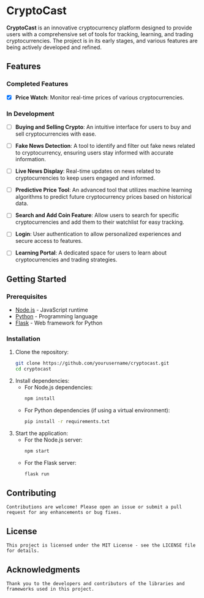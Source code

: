 # CryptoCast

**CryptoCast** is an innovative cryptocurrency platform designed to provide users with a comprehensive set of tools for tracking, learning, and trading cryptocurrencies. The project is in its early stages, and various features are being actively developed and refined.

## Features

### Completed Features

- [x] **Price Watch**: Monitor real-time prices of various cryptocurrencies.

### In Development

- [ ] **Buying and Selling Crypto**: An intuitive interface for users to buy and sell cryptocurrencies with ease.
- [ ] **Fake News Detection**: A tool to identify and filter out fake news related to cryptocurrency, ensuring users stay informed with accurate information.
- [ ] **Live News Display**: Real-time updates on news related to cryptocurrencies to keep users engaged and informed.
- [ ] **Predictive Price Tool**: An advanced tool that utilizes machine learning algorithms to predict future cryptocurrency prices based on historical data.
- [ ] **Search and Add Coin Feature**: Allow users to search for specific cryptocurrencies and add them to their watchlist for easy tracking.
- [ ] **Login**: User authentication to allow personalized experiences and secure access to features.
- [ ] **Learning Portal**: A dedicated space for users to learn about cryptocurrencies and trading strategies.


## Getting Started

### Prerequisites

- [Node.js](https://nodejs.org/en/download/) - JavaScript runtime
- [Python](https://www.python.org/downloads/) - Programming language
- [Flask](https://flask.palletsprojects.com/) - Web framework for Python

### Installation

1. Clone the repository:
   ```bash
   git clone https://github.com/yourusername/cryptocast.git
   cd cryptocast
2. Install dependencies:
     - For Node.js dependencies:
       ```bash
       npm install
     - For Python dependencies (if using a virtual environment):
       ```bash
       pip install -r requirements.txt

3. Start the application:
     - For the Node.js server:
       ```bash
       npm start
     - For the Flask server:
       ```bash
       flask run
## Contributing
    Contributions are welcome! Please open an issue or submit a pull request for any enhancements or bug fixes.

## License
    This project is licensed under the MIT License - see the LICENSE file for details.

## Acknowledgments
    Thank you to the developers and contributors of the libraries and frameworks used in this project.       
